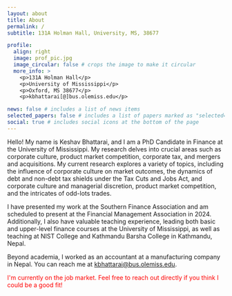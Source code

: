 ```yaml
---
layout: about
title: About
permalink: /
subtitle: 131A Holman Hall, University, MS, 38677

profile:
  align: right
  image: prof_pic.jpg
  image_circular: false # crops the image to make it circular
  more_info: >
    <p>131A Holman Hall</p>
    <p>University of Mississippi</p>
    <p>Oxford, MS 38677</p>
    <p>kbhattarai[@]bus.olemiss.edu</p>

news: false # includes a list of news items
selected_papers: false # includes a list of papers marked as "selected={true}"
social: true # includes social icons at the bottom of the page
---
```


Hello! My name is Keshav Bhattarai, and I am a PhD Candidate in Finance at the University of Mississippi. My research delves into crucial areas such as corporate culture, product market competition, corporate tax, and mergers and acquisitions. My current research explores a variety of topics, including the influence of corporate culture on market outcomes, the dynamics of debt and non-debt tax shields under the Tax Cuts and Jobs Act, and corporate culture and managerial discretion, product market competition, and the intricates of odd-lots trades.

I have presented my work at the Southern Finance Association and am scheduled to present at the Financial Management Association in 2024. Additionally, I also have valuable teaching experience, leading both basic and upper-level finance courses at the University of Mississippi, as well as teaching at NIST College and Kathmandu Barsha College in Kathmandu, Nepal.

Beyond academia, I worked as an accountant at a manufacturing company in Nepal.
You can reach me at <kbhattarai@bus.olemiss.edu>.

<span style="color:red">I'm currently on the job market. Feel free to reach out directly if you think I could be a good fit!</span>
